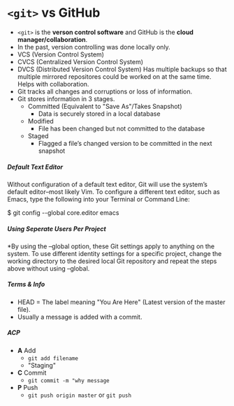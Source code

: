# `<git>` vs GitHub
- `<git>` is the **verson control software** and GitHub is the **cloud manager/collaboration**.
- In the past, version controlling was done locally only.
- VCS (Version Control System)
- CVCS (Centralized Version Control System)
- DVCS (Distributed Version Control System) Has multiple backups so that multiple mirrored repositores could be worked on at the same time. Helps with collaboration.
- Git tracks all changes and corruptions or loss of information.
- Git stores information in 3 stages.
  - Committed (Equivalent to "Save As"/Takes Snapshot)
    - Data is securely stored in a local database
  - Modified
    - File has been changed but not committed to the database
  - Staged
    - Flagged a file’s changed version to be committed in the next snapshot

##### Default Text Editor
Without configuration of a default text editor, Git will use the system’s default editor–most likely Vim. To configure a different text editor, such as Emacs, type the following into your Terminal or Command Line:

$ git config --global core.editor emacs

##### Using Seperate Users Per Project
*By using the –global option, these Git settings apply to anything on the system. To use different identity settings for a specific project, change the working directory to the desired local Git repository and repeat the steps above without using –global.

##### Terms & Info
- HEAD = The label meaning "You Are Here" (Latest version of the master file).
- Usually a message is added with a commit.

##### ACP
- **A** Add
  - `git add filename`
  - "Staging"
- **C** Commit
  - `git commit -m "why message`
- **P** Push
  - `git push origin master` or `git push`
